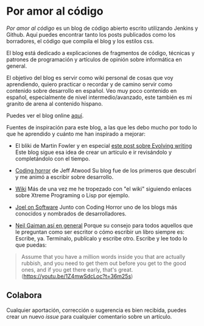 # Por amor al código

*Por amor al código* es un blog de código abierto escrito utilizando Jenkins y Github. Aquí puedes encontrar tanto los posts publicados como los borradores, el código que compila el blog y los estilos css.

El blog está dedicado a explicaciones de fragmentos de código, técnicas y patrones de programación y artículos de opinión sobre informática en general.

El objetivo del blog es servir como wiki personal de cosas que voy aprendiendo, quiero practicar o recordar y de camino servir como contenido sobre desarrollo en español. Veo muy poco contenido en español, especialmente de nivel intermedio/avanzado, este también es mi granito de arena al contenido hispano.

Puedes ver el blog online [aquí](http://juanmirod.github.io/).

Fuentes de inspiración para este blog, a las que les debo mucho por todo lo que he aprendido y cuánto me han inspirado a mejorar:

- El bliki de Martin Fowler y en especial [este post sobre Evolving writing](https://www.martinfowler.com/bliki/EvolvingPublication.html) Este blog sigue esa idea de crear un artículo e ir revisándolo y completándolo con el tiempo.

- [Coding horror](https://blog.codinghorror.com/) de Jeff Atwood Su blog fue de los primeros que descubrí y me animó a escribir sobre desarrollo.

- [Wiki](http://wiki.c2.com/) Más de una vez me he tropezado con "el wiki" siguiendo enlaces sobre Xtreme Programing o Lisp por ejemplo.

- [Joel on Software](https://www.joelonsoftware.com/) Junto con Coding Horror uno de los blogs más conocidos y nombrados de desarrolladores.

- [Neil Gaiman así en general](http://journal.neilgaiman.com/) Porque su consejo para todos aquellos que le preguntan como ser escritor o cómo escribir un libro siempre es: Escribe, ya. Termínalo, publícalo y escribe otro. Escribe y lee todo lo que puedas:

> Assume that you have a million words inside you that are actually rubbish, and you need to get them out before you get to the good ones, and if you get there early, that's great. (https://youtu.be/1Z4mwSdcLoc?t=36m25s)


## Colabora

Cualquier aportación, corrección o sugerencia es bien recibida, puedes crear un nuevo *issue* para cualquier comentario sobre un artículo.
